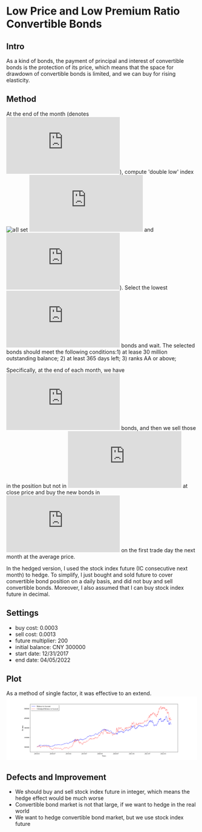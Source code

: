 # Low Price and Low Premium Ratio Convertible Bonds

## Intro

As a kind of bonds, the payment of principal and interest of convertible bonds is the protection of its price, which means that the space for drawdown of convertible bonds is limited, and we can buy for rising elasticity.

## Method

At the end of the month (denotes ![a](http://latex.codecogs.com/svg.latex?t)), compute 'double low' index ![a](http://latex.codecogs.com/svg.latex?L_{i,t}=pPrice_{i,t}+qPremium_{i,t})(I set ![a](http://latex.codecogs.com/svg.latex?p=0.3) and ![a](http://latex.codecogs.com/svg.latex?q=0.7)). Select the lowest ![a](http://latex.codecogs.com/svg.latex?N_t) bonds and wait. The selected bonds should meet the following conditions:1) at lease 30 million outstanding balance; 2) at least 365 days left; 3) ranks AA or above; 

Specifically, at the end of each month, we have ![a](http://latex.codecogs.com/svg.latex?N_t) bonds, and then we sell those in the position but not in ![a](http://latex.codecogs.com/svg.latex?N_t) at close price and buy the new bonds in ![a](http://latex.codecogs.com/svg.latex?N_t) on the first trade day the next month at the average price.  

In the hedged version, I used the stock index future (IC consecutive next month) to hedge. To simplify, I just bought and sold future to cover convertible bond position on a daily basis, and did not buy and sell convertible bonds. Moreover, I also assumed that I can buy stock index future in decimal.

## Settings

- buy cost: 0.0003
- sell cost: 0.0013
- future multiplier: 200
- initial balance: CNY 300000
- start date: 12/31/2017
- end date: 04/05/2022

## Plot

As a method of single factor, it was effective to an extend.  
![a](https://github.com/Alexandre316/double-low-convertible-bonds/blob/master/Output/BalanceInAccount.png)


## Defects and Improvement

- We should buy and sell stock index future in integer, which means the hedge effect would be much worse
- Convertible bond market is not that large, if we want to hedge in the real world
- We want to hedge convertible bond market,  but we use stock index future
